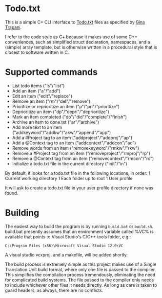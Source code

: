 Todo.txt
===

This is a simple C+ CLI interface to [Todo.txt](http://todotxt.com/) files as specified by 
[Gina Trapani](https://github.com/ginatrapani/todo.txt-cli). 

I refer to the code style as C+ because it makes use of some C++ conveniences, such as simplified
struct declaration, namespaces, and a (simple) array template, but is otherwise written in a 
procedural style that is closest to software written in C.

Supported commands
===
 - List todo items ("ls"/"list")
 - Add an item ("a"/"add")
 - Edit an item ("edit"/"replace")
 - Remove an item ("rm"/"del"/"remove")
 - Prioritize or reprioritize an item ("p"/"pri"/"prioritize")
 - Deprioritize an item ("dp"/"depri"/"deprioritize")
 - Mark an item completed ("do"/"did"/"complete"/"finish")
 - Archive an item to done.txt ("ar"/"archive")
 - Add more text to an item ("addkeyword"/"addkw"/"akw"/"append"/"app")
 - Add a #Project tag to an item ("addproject"/"addproj"/"ap")
 - Add a @Context tag to an item ("addcontext"/"addcon"/"ac")
 - Remove words from an item ("removekeyword"/"rmkw"/"rkw")
 - Remove a #Project tag from an item ("removeproject"/"rmproj"/"rp")
 - Remove a @Context tag from an item ("removecontext"/"rmcon"/"rc")
 - Initialize a todo.txt file in the current directory ("init"/"in")

By default, it looks for a todo.txt file in the following locations, in order:
 1 Current working directory
 1 Each folder up to root
 1 User profile

It will ask to create a todo.txt file in your user profile directory if none was found.

Building
===
The easiest way to build the program is by running `build.bat` or `build.sh`. build.bat presently assumes that an
environment variable called %VC% is available that points to Visual Studio's C/C++ tools folder, e.g.:

`C:\Program Files (x86)\Microsoft Visual Studio 12.0\VC`

A visual studio vcxproj, and a makefile, will be added shortly.

The build process is extremely simple as this project makes use of a Single Translation Unit build format, where only
one file is passed to the compiler. This simplifies the compilation process tremendously, eliminating the need for
complicated build systems. The file passed to the compiler only needs to include whichever other files it needs directly.
As long as care is taken to guard headers, as always, there are no conflicts.

